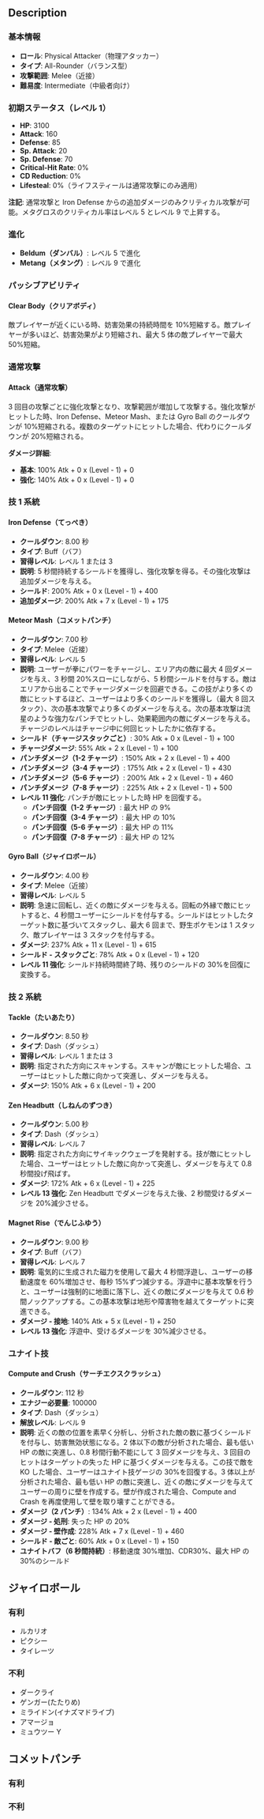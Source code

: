 ## Description

### 基本情報

- **ロール**: Physical Attacker（物理アタッカー）
- **タイプ**: All-Rounder（バランス型）
- **攻撃範囲**: Melee（近接）
- **難易度**: Intermediate（中級者向け）

### 初期ステータス（レベル 1）

- **HP**: 3100
- **Attack**: 160
- **Defense**: 85
- **Sp. Attack**: 20
- **Sp. Defense**: 70
- **Critical-Hit Rate**: 0%
- **CD Reduction**: 0%
- **Lifesteal**: 0%（ライフスティールは通常攻撃にのみ適用）

**注記**: 通常攻撃と Iron Defense からの追加ダメージのみクリティカル攻撃が可能。メタグロスのクリティカル率はレベル 5 とレベル 9 で上昇する。

### 進化

- **Beldum（ダンバル）**: レベル 5 で進化
- **Metang（メタング）**: レベル 9 で進化

### パッシブアビリティ

#### Clear Body（クリアボディ）

敵プレイヤーが近くにいる時、妨害効果の持続時間を 10%短縮する。敵プレイヤーが多いほど、妨害効果がより短縮され、最大 5 体の敵プレイヤーで最大 50%短縮。

### 通常攻撃

#### Attack（通常攻撃）

3 回目の攻撃ごとに強化攻撃となり、攻撃範囲が増加して攻撃する。強化攻撃がヒットした時、Iron Defense、Meteor Mash、または Gyro Ball のクールダウンが 10%短縮される。複数のターゲットにヒットした場合、代わりにクールダウンが 20%短縮される。

**ダメージ詳細**:

- **基本**: 100% Atk + 0 x (Level - 1) + 0
- **強化**: 140% Atk + 0 x (Level - 1) + 0

### 技 1 系統

#### Iron Defense（てっぺき）

- **クールダウン**: 8.00 秒
- **タイプ**: Buff（バフ）
- **習得レベル**: レベル 1 または 3
- **説明**: 5 秒間持続するシールドを獲得し、強化攻撃を得る。その強化攻撃は追加ダメージを与える。
- **シールド**: 200% Atk + 0 x (Level - 1) + 400
- **追加ダメージ**: 200% Atk + 7 x (Level - 1) + 175

#### Meteor Mash（コメットパンチ）

- **クールダウン**: 7.00 秒
- **タイプ**: Melee（近接）
- **習得レベル**: レベル 5
- **説明**: ユーザーが拳にパワーをチャージし、エリア内の敵に最大 4 回ダメージを与え、3 秒間 20%スローにしながら、5 秒間シールドを付与する。敵はエリアから出ることでチャージダメージを回避できる。この技がより多くの敵にヒットするほど、ユーザーはより多くのシールドを獲得し（最大 8 回スタック）、次の基本攻撃でより多くのダメージを与える。次の基本攻撃は流星のような強力なパンチでヒットし、効果範囲内の敵にダメージを与える。チャージのレベルはチャージ中に何回ヒットしたかに依存する。
- **シールド（チャージスタックごと）**: 30% Atk + 0 x (Level - 1) + 100
- **チャージダメージ**: 55% Atk + 2 x (Level - 1) + 100
- **パンチダメージ（1-2 チャージ）**: 150% Atk + 2 x (Level - 1) + 400
- **パンチダメージ（3-4 チャージ）**: 175% Atk + 2 x (Level - 1) + 430
- **パンチダメージ（5-6 チャージ）**: 200% Atk + 2 x (Level - 1) + 460
- **パンチダメージ（7-8 チャージ）**: 225% Atk + 2 x (Level - 1) + 500
- **レベル 11 強化**: パンチが敵にヒットした時 HP を回復する。
  - **パンチ回復（1-2 チャージ）**: 最大 HP の 9%
  - **パンチ回復（3-4 チャージ）**: 最大 HP の 10%
  - **パンチ回復（5-6 チャージ）**: 最大 HP の 11%
  - **パンチ回復（7-8 チャージ）**: 最大 HP の 12%

#### Gyro Ball（ジャイロボール）

- **クールダウン**: 4.00 秒
- **タイプ**: Melee（近接）
- **習得レベル**: レベル 5
- **説明**: 急速に回転し、近くの敵にダメージを与える。回転の外縁で敵にヒットすると、4 秒間ユーザーにシールドを付与する。シールドはヒットしたターゲット数に基づいてスタックし、最大 6 回まで、野生ポケモンは 1 スタック、敵プレイヤーは 3 スタックを付与する。
- **ダメージ**: 237% Atk + 11 x (Level - 1) + 615
- **シールド - スタックごと**: 78% Atk + 0 x (Level - 1) + 120
- **レベル 11 強化**: シールド持続時間終了時、残りのシールドの 30%を回復に変換する。

### 技 2 系統

#### Tackle（たいあたり）

- **クールダウン**: 8.50 秒
- **タイプ**: Dash（ダッシュ）
- **習得レベル**: レベル 1 または 3
- **説明**: 指定された方向にスキャンする。スキャンが敵にヒットした場合、ユーザーはヒットした敵に向かって突進し、ダメージを与える。
- **ダメージ**: 150% Atk + 6 x (Level - 1) + 200

#### Zen Headbutt（しねんのずつき）

- **クールダウン**: 5.00 秒
- **タイプ**: Dash（ダッシュ）
- **習得レベル**: レベル 7
- **説明**: 指定された方向にサイキックウェーブを発射する。技が敵にヒットした場合、ユーザーはヒットした敵に向かって突進し、ダメージを与えて 0.8 秒間投げ飛ばす。
- **ダメージ**: 172% Atk + 6 x (Level - 1) + 225
- **レベル 13 強化**: Zen Headbutt でダメージを与えた後、2 秒間受けるダメージを 20%減少させる。

#### Magnet Rise（でんじふゆう）

- **クールダウン**: 9.00 秒
- **タイプ**: Buff（バフ）
- **習得レベル**: レベル 7
- **説明**: 電気的に生成された磁力を使用して最大 4 秒間浮遊し、ユーザーの移動速度を 60%増加させ、毎秒 15%ずつ減少する。浮遊中に基本攻撃を行うと、ユーザーは強制的に地面に落下し、近くの敵にダメージを与えて 0.6 秒間ノックアップする。この基本攻撃は地形や障害物を越えてターゲットに突進できる。
- **ダメージ - 接地**: 140% Atk + 5 x (Level - 1) + 250
- **レベル 13 強化**: 浮遊中、受けるダメージを 30%減少させる。

### ユナイト技

#### Compute and Crush（サーチエクスクラッシュ）

- **クールダウン**: 112 秒
- **エナジー必要量**: 100000
- **タイプ**: Dash（ダッシュ）
- **解放レベル**: レベル 9
- **説明**: 近くの敵の位置を素早く分析し、分析された敵の数に基づくシールドを付与し、妨害無効状態になる。2 体以下の敵が分析された場合、最も低い HP の敵に突進し、0.8 秒間行動不能にして 3 回ダメージを与え、3 回目のヒットはターゲットの失った HP に基づくダメージを与える。この技で敵を KO した場合、ユーザーはユナイト技ゲージの 30%を回復する。3 体以上が分析された場合、最も低い HP の敵に突進し、近くの敵にダメージを与えてユーザーの周りに壁を作成する。壁が作成された場合、Compute and Crash を再度使用して壁を取り壊すことができる。
- **ダメージ（2 パンチ）**: 134% Atk + 2 x (Level - 1) + 400
- **ダメージ - 処刑**: 失った HP の 20%
- **ダメージ - 壁作成**: 228% Atk + 7 x (Level - 1) + 460
- **シールド - 敵ごと**: 60% Atk + 0 x (Level - 1) + 150
- **ユナイトバフ（6 秒間持続）**: 移動速度 30%増加、CDR30%、最大 HP の 30%のシールド

## ジャイロボール

### 有利

- ルカリオ
- ピクシー
- タイレーツ

### 不利

- ダークライ
- ゲンガー(たたりめ)
- ミライドン(イナズマドライブ)
- アマージョ
- ミュウツー Y

## コメットパンチ

### 有利

### 不利
